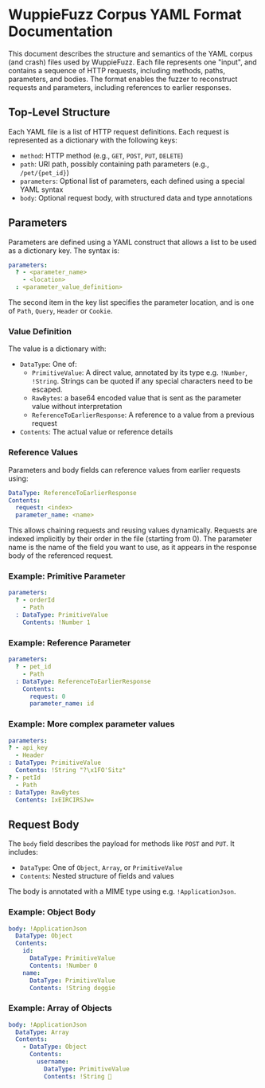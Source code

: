 # WuppieFuzz Corpus YAML Format Documentation

This document describes the structure and semantics of the YAML corpus (and crash) files used by WuppieFuzz. Each file represents one "input", and contains a sequence of HTTP requests, including methods, paths, parameters, and bodies. The format enables the fuzzer to reconstruct requests and parameters, including references to earlier responses.

## Top-Level Structure

Each YAML file is a list of HTTP request definitions. Each request is represented as a dictionary with the following keys:

- `method`: HTTP method (e.g., `GET`, `POST`, `PUT`, `DELETE`)
- `path`: URI path, possibly containing path parameters (e.g., `/pet/{pet_id}`)
- `parameters`: Optional list of parameters, each defined using a special YAML syntax
- `body`: Optional request body, with structured data and type annotations

## Parameters

Parameters are defined using a YAML construct that allows a list to be used as a dictionary key. The syntax is:

```yaml
parameters:
  ? - <parameter_name>
    - <location>
  : <parameter_value_definition>
```

The second item in the key list specifies the parameter location, and is one of `Path`, `Query`, `Header` or `Cookie`.

### Value Definition

The value is a dictionary with:
- `DataType`: One of:
  - `PrimitiveValue`: A direct value, annotated by its type e.g. `!Number`, `!String`. Strings can be quoted if any special characters need to be escaped.
  - `RawBytes`: a base64 encoded value that is sent as the parameter value without interpretation
  - `ReferenceToEarlierResponse`: A reference to a value from a previous request
- `Contents`: The actual value or reference details

### Reference Values

Parameters and body fields can reference values from earlier requests using:

```yaml
DataType: ReferenceToEarlierResponse
Contents:
  request: <index>
  parameter_name: <name>
```

This allows chaining requests and reusing values dynamically. Requests are indexed implicitly by their order in the file (starting from 0). The parameter name is the name of the field you want to use, as it appears in the response body of the referenced request.

### Example: Primitive Parameter

```yaml
parameters:
  ? - orderId
    - Path
  : DataType: PrimitiveValue
    Contents: !Number 1
```

### Example: Reference Parameter

```yaml
parameters:
  ? - pet_id
    - Path
  : DataType: ReferenceToEarlierResponse
    Contents:
      request: 0
      parameter_name: id
```

### Example: More complex parameter values

```yaml
parameters:
? - api_key
  - Header
: DataType: PrimitiveValue
  Contents: !String "?\x1FO'Sitz"
? - petId
  - Path
: DataType: RawBytes
  Contents: IxEIRCIRSJw=
```

## Request Body

The `body` field describes the payload for methods like `POST` and `PUT`. It includes:

- `DataType`: One of `Object`, `Array`, or `PrimitiveValue`
- `Contents`: Nested structure of fields and values

The body is annotated with a MIME type using e.g. `!ApplicationJson`.

### Example: Object Body

```yaml
body: !ApplicationJson
  DataType: Object
  Contents:
    id:
      DataType: PrimitiveValue
      Contents: !Number 0
    name:
      DataType: PrimitiveValue
      Contents: !String doggie
```

### Example: Array of Objects

```yaml
body: !ApplicationJson
  DataType: Array
  Contents:
    - DataType: Object
      Contents:
        username:
          DataType: PrimitiveValue
          Contents: !String 🎵
```
